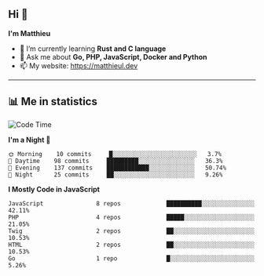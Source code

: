 ## Hi 👋
**I'm Matthieu**

- 🌱 I’m currently learning **Rust and C language**
- 💬 Ask me about **Go, PHP, JavaScript, Docker and Python**
- 📫 My website: https://matthieul.dev

-------

## 📊 Me in statistics
<!--START_SECTION:waka-->
![Code Time](http://img.shields.io/badge/Code%20Time-202%20hrs%2023%20mins-blue)

**I'm a Night 🦉** 

```text
🌞 Morning    10 commits     █░░░░░░░░░░░░░░░░░░░░░░░░   3.7% 
🌆 Daytime    98 commits     █████████░░░░░░░░░░░░░░░░   36.3% 
🌃 Evening    137 commits    ████████████░░░░░░░░░░░░░   50.74% 
🌙 Night      25 commits     ██░░░░░░░░░░░░░░░░░░░░░░░   9.26%

```


**I Mostly Code in JavaScript** 

```text
JavaScript               8 repos             ██████████░░░░░░░░░░░░░░░   42.11% 
PHP                      4 repos             █████░░░░░░░░░░░░░░░░░░░░   21.05% 
Twig                     2 repos             ██░░░░░░░░░░░░░░░░░░░░░░░   10.53% 
HTML                     2 repos             ██░░░░░░░░░░░░░░░░░░░░░░░   10.53% 
Go                       1 repo              █░░░░░░░░░░░░░░░░░░░░░░░░   5.26%

```



<!--END_SECTION:waka-->
